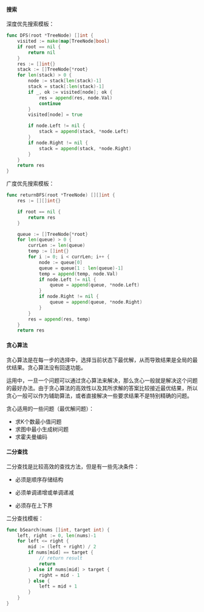 #### 搜索

深度优先搜索模板：

```go
func DFS(root *TreeNode) []int {
	visited := make(map[TreeNode]bool)
	if root == nil {
		return nil
	}
	res := []int{}
	stack := []TreeNode{*root}
	for len(stack) > 0 {
		node := stack[len(stack)-1]
		stack = stack[:len(stack)-1]
		if _, ok := visited[node]; ok {
			res = append(res, node.Val)
			continue
		}
		visited[node] = true

		if node.Left != nil {
			stack = append(stack, *node.Left)
		}
		if node.Right != nil {
			stack = append(stack, *node.Right)
		}
	}
	return res
}
```

广度优先搜索模板：

```go
func returnBFS(root *TreeNode) [][]int {
	res := [][]int{}

	if root == nil {
		return res
	}

	queue := []TreeNode{*root}
	for len(queue) > 0 {
		currLen := len(queue)
		temp := []int{}
		for i := 0; i < currLen; i++ {
			node := queue[0]
			queue = queue[1 : len(queue)-1]
			temp = append(temp, node.Val)
			if node.Left != nil {
				queue = append(queue, *node.Left)
			}
			if node.Right != nil {
				queue = append(queue, *node.Right)
			}
		}
		res = append(res, temp)
	}
	return res

```



#### 贪心算法

贪心算法是在每一步的选择中，选择当前状态下最优解，从而导致结果是全局的最优结果。贪心算法没有回退功能。

运用中，一旦一个问题可以通过贪心算法来解决，那么贪心一般就是解决这个问题的最好办法。由于贪心算法的高效性以及其所求解的答案比较接近最优结果，所以贪心一般可以作为辅助算法，或者直接解决一些要求结果不是特别精确的问题。

贪心适用的一些问题（最优解问题）：

- 求K个数最小值问题
- 求图中最小生成树问题
- 求霍夫曼编码

#### 二分查找

二分查找是比较高效的查找方法，但是有一些先决条件：

- 必须是顺序存储结构

- 必须单调递增或单调递减

- 必须存在上下界

  

二分查找模板：

```go
func bSearch(nums []int, target int) {
	left, right := 0, len(nums)-1
	for left <= right {
		mid := (left + right) / 2
		if nums[mid] == target {
			// return result
			return
		} else if nums[mid] > target {
			right = mid - 1
		} else {
			left = mid + 1
		}
	}
}
```

